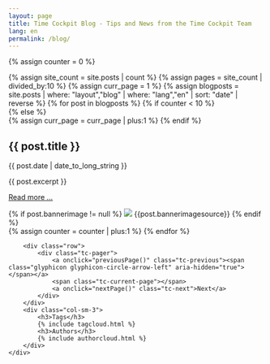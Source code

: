 ```yaml
---
layout: page
title: Time Cockpit Blog - Tips and News from the Time Cockpit Team
lang: en
permalink: /blog/
---
```

{% assign counter = 0 %}
<div class="tc-blogoverview">
	<div class="row">
		<div class="col-sm-9">
			{% assign site_count = site.posts | count %}
			{% assign pages = site_count | divided_by:10 %}
			{% assign curr_page = 1 %}
			{% assign blogposts = site.posts | where: "layout","blog" | where: "lang","en" | sort: "date" | reverse %}
			{% for post in blogposts %}
				{% if counter < 10 %}
					<div class="row tc-blogteaser">
				{% else %}
					<div class="row tc-blogteaser hidden">
					{% assign curr_page = curr_page | plus:1 %}
				{% endif %}
					<div class="col-sm-12"><h2>{{ post.title }}</h2></div>
					<div class="col-sm-8">
						<p>{{ post.date | date_to_long_string }}</p>
						<p>{{ post.excerpt }}</p>
						<p><a href="{{ post.url | prepend: site.baseurl }}">Read more ...</a></p>
					</div>
					<div class="col-sm-4">
					{% if post.bannerimage != null %}
						<img src="{{ post.bannerimage | prepend: site.baseurl }}" />
						<span class="tc-image-footer">{{post.bannerimagesource}}</span>
					{% endif %}
					</div>
				</div>
				{% assign counter = counter | plus:1 %}
			{% endfor %}
		</div>

		<div class="row">
			<div class="tc-pager">
				<a onclick="previousPage()" class="tc-previous"><span class="glyphicon glyphicon-circle-arrow-left" aria-hidden="true"></span></a>
				<span class="tc-current-page"></span>
				<a onclick="nextPage()" class="tc-next">Next</a>
			</div>
		</div>
		<div class="col-sm-3">
			<h3>Tags</h3>
			{% include tagcloud.html %}
			<h3>Authors</h3>
			{% include authorcloud.html %}
		</div>
	</div>
</div>